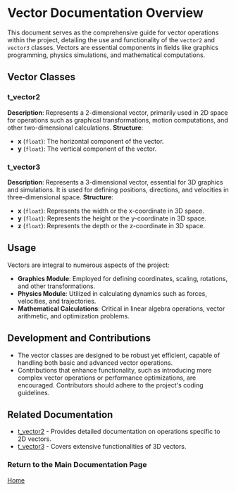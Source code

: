 # Vector Documentation Overview

This document serves as the comprehensive guide for vector operations within the project, detailing the use and functionality of the `vector2` and `vector3` classes. Vectors are essential components in fields like graphics programming, physics simulations, and mathematical computations.

## Vector Classes

### t_vector2
**Description**: Represents a 2-dimensional vector, primarily used in 2D space for operations such as graphical transformations, motion computations, and other two-dimensional calculations.
**Structure**:
  - **x** (`float`): The horizontal component of the vector.
  - **y** (`float`): The vertical component of the vector.

### t_vector3
**Description**: Represents a 3-dimensional vector, essential for 3D graphics and simulations. It is used for defining positions, directions, and velocities in three-dimensional space.
**Structure**:
  - **x** (`float`): Represents the width or the x-coordinate in 3D space.
  - **y** (`float`): Represents the height or the y-coordinate in 3D space.
  - **z** (`float`): Represents the depth or the z-coordinate in 3D space.

## Usage

Vectors are integral to numerous aspects of the project:
- **Graphics Module**: Employed for defining coordinates, scaling, rotations, and other transformations.
- **Physics Module**: Utilized in calculating dynamics such as forces, velocities, and trajectories.
- **Mathematical Calculations**: Critical in linear algebra operations, vector arithmetic, and optimization problems.

## Development and Contributions
- The vector classes are designed to be robust yet efficient, capable of handling both basic and advanced vector operations.
- Contributions that enhance functionality, such as introducing more complex vector operations or performance optimizations, are encouraged. Contributors should adhere to the project's coding guidelines.

## Related Documentation
- [t_vector2](./vector2/t_vector2.md) - Provides detailed documentation on operations specific to 2D vectors.
- [t_vector3](./vector3/t_vector3.md) - Covers extensive functionalities of 3D vectors.

### Return to the Main Documentation Page
[Home](../../home.md)

